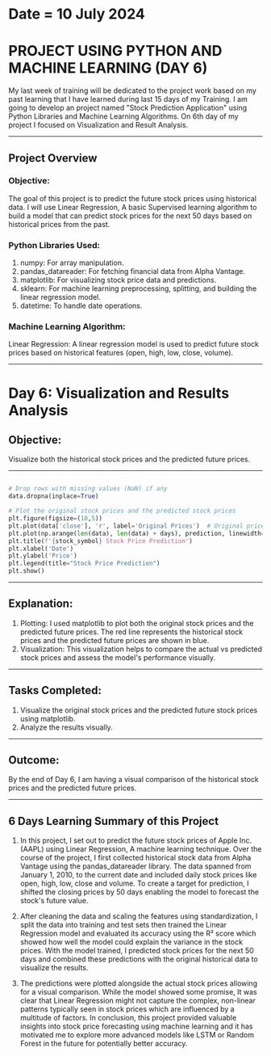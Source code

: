 # Date = 10 July 2024
# PROJECT USING PYTHON AND MACHINE LEARNING (DAY 6)
My last week of training will be dedicated to the project work based on my past learning that I have learned during last 15 days of my Training. I am going to develop an project named "Stock Prediction Application" using Python Libraries and Machine Learning Algorithms.
On 6th day of my project I focused on Visualization and Result Analysis.

---

## Project Overview

### Objective:
The goal of this project is to predict the future stock prices using historical data. I will use Linear Regression, A basic Supervised learning algorithm to build a model that can predict stock prices for the next 50 days based on historical prices from the past.

### Python Libraries Used:

1. numpy: For array manipulation.
2. pandas_datareader: For fetching financial data from Alpha Vantage.
3. matplotlib: For visualizing stock price data and predictions.
4. sklearn: For machine learning preprocessing, splitting, and building the linear regression model.
5. datetime: To handle date operations.


### Machine Learning Algorithm:
Linear Regression: A linear regression model is used to predict future stock prices based on historical features (open, high, low, close, volume).

---

# Day 6: Visualization and Results Analysis

## Objective: 
Visualize both the historical stock prices and the predicted future prices.

---

```python

# Drop rows with missing values (NaN) if any
data.dropna(inplace=True)

# Plot the original stock prices and the predicted stock prices
plt.figure(figsize=(10,5))
plt.plot(data['close'], 'r', label='Original Prices')  # Original prices in red
plt.plot(np.arange(len(data), len(data) + days), prediction, linewidth=0.5, label='Predicted Prices')  # Predicted prices
plt.title(f'{stock_symbol} Stock Price Prediction')
plt.xlabel('Date')
plt.ylabel('Price')
plt.legend(title="Stock Price Prediction")
plt.show()

```

---

## Explanation:
1. Plotting: I used matplotlib to plot both the original stock prices and the predicted future prices. The red line represents the historical stock prices and the predicted future prices are shown in blue.
2. Visualization: This visualization helps to compare the actual vs predicted stock prices and assess the model's performance visually.

---

## Tasks Completed:
1. Visualize the original stock prices and the predicted future stock prices using matplotlib.
2. Analyze the results visually.

---

## Outcome:
By the end of Day 6, I am having a visual comparison of the historical stock prices and the predicted future prices.

---

## 6 Days Learning Summary of this Project
1. In this project, I set out to predict the future stock prices of Apple Inc. (AAPL) using Linear Regression, A machine learning technique. Over the course of the project, I first collected historical stock data from Alpha Vantage using the pandas_datareader library. The data spanned from January 1, 2010, to the current date and included daily stock prices like open, high, low, close and volume. To create a target for prediction, I shifted the closing prices by 50 days enabling the model to forecast the stock's future value.

2. After cleaning the data and scaling the features using standardization, I split the data into training and test sets then trained the Linear Regression model and evaluated its accuracy using the R² score which showed how well the model could explain the variance in the stock prices. With the model trained, I predicted stock prices for the next 50 days and combined these predictions with the original historical data to visualize the results.

3. The predictions were plotted alongside the actual stock prices allowing for a visual comparison. While the model showed some promise, It was clear that Linear Regression might not capture the complex, non-linear patterns typically seen in stock prices which are influenced by a multitude of factors. In conclusion, this project provided valuable insights into stock price forecasting using machine learning and it has motivated me to explore more advanced models like LSTM or Random Forest in the future for potentially better accuracy.



